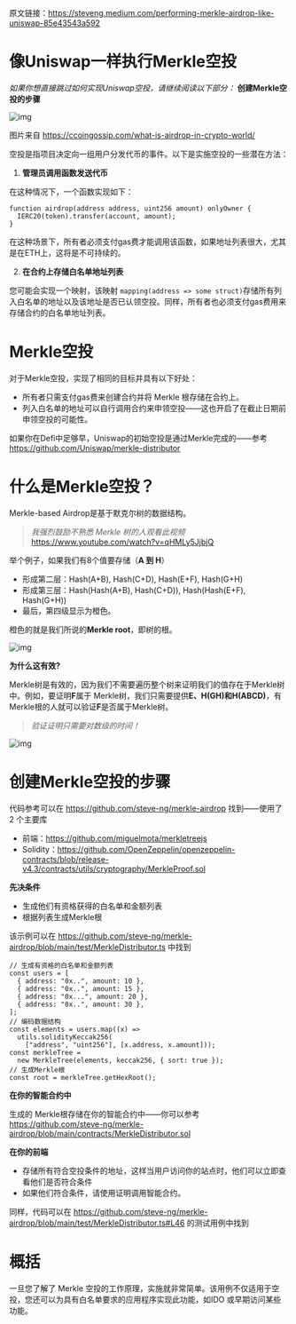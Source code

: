 原文链接：https://steveng.medium.com/performing-merkle-airdrop-like-uniswap-85e43543a592

# 像Uniswap一样执行Merkle空投
*如果你想直接跳过如何实现Uniswap空投，请继续阅读以下部分：* **创建Merkle空投的步骤**

![img](https://img.learnblockchain.cn/attachments/2022/05/kBck9IbG6285e77c2632c.jpeg)

图片来自 https://ccoingossip.com/what-is-airdrop-in-crypto-world/

空投是指项目决定向一组用户分发代币的事件。以下是实施空投的一些潜在方法：

1. **管理员调用函数发送代币**

在这种情况下，一个函数实现如下：

```
function airdrop(address address, uint256 amount) onlyOwner {
  IERC20(token).transfer(account, amount);  
}
```

在这种场景下，所有者必须支付gas费才能调用该函数，如果地址列表很大，尤其是在ETH上，这将是不可持续的。

2. **在合约上存储白名单地址列表**

您可能会实现一个映射，该映射 `mapping(address => some struct)`存储所有列入白名单的地址以及该地址是否已认领空投。同样，所有者也必须支付gas费用来存储合约的白名单地址列表。

# Merkle空投

对于Merkle空投，实现了相同的目标并具有以下好处：

- 所有者只需支付gas费来创建合约并将 Merkle 根存储在合约上。
- 列入白名单的地址可以自行调用合约来申领空投——这也开启了在截止日期前申领空投的可能性。

如果你在Defi中足够早，Uniswap的初始空投是通过Merkle完成的——参考 https://github.com/Uniswap/merkle-distributor

# 什么是Merkle空投？

Merkle-based Airdrop是基于默克尔树的数据结构。

> *我强烈鼓励不熟悉 Merkle 树的人观看此视频*  https://www.youtube.com/watch?v=qHMLy5JjbjQ

举个例子，如果我们有8个值要存储（**A 到 H**）

- 形成第二层：Hash(A+B), Hash(C+D), Hash(E+F), Hash(G+H)
- 形成第三层：Hash(Hash(A+B), Hash(C+D)), Hash(Hash(E+F), Hash(G+H))
- 最后，第四级显示为橙色。

橙色的就是我们所说的**Merkle root**，即树的根。

![img](https://img.learnblockchain.cn/attachments/2022/05/GEJcdQir6285e88586f38.png)

**为什么这有效?**

Merkle树是有效的，因为我们不需要遍历整个树来证明我们的值存在于Merkle树中。例如，要证明**F**属于 Merkle树，我们只需要提供**E、H(GH)**和**H(ABCD)**，有Merkle根的人就可以验证**F**是否属于Merkle树。

> *验证证明只需要对数级的时间！*

![img](https://img.learnblockchain.cn/attachments/2022/05/k5t2bk0N6285e8c3d7ee1.png)

# 创建Merkle空投的步骤

代码参考可以在 https://github.com/steve-ng/merkle-airdrop 找到——使用了 2 个主要库

- 前端：https://github.com/miguelmota/merkletreejs
- Solidity：https://github.com/OpenZeppelin/openzeppelin-contracts/blob/release-v4.3/contracts/utils/cryptography/MerkleProof.sol

**先决条件**

- 生成他们有资格获得的白名单和金额列表
- 根据列表生成Merkle根

该示例可以在 https://github.com/steve-ng/merkle-airdrop/blob/main/test/MerkleDistributor.ts 中找到

```
// 生成有资格的白名单和金额列表
const users = [    
  { address: "0x..", amount: 10 },    
  { address: "0x..", amount: 15 },    
  { address: "0x...", amount: 20 },    
  { address: "0x..", amount: 30 },  
]; 
// 编码数据结构
const elements = users.map((x) =>     
  utils.solidityKeccak256(
    ["address", "uint256"], [x.address, x.amount]));
const merkleTree = 
  new MerkleTree(elements, keccak256, { sort: true });
// 生成Merkle根
const root = merkleTree.getHexRoot();
```

**在你的智能合约中**

生成的 Merkle根存储在你的智能合约中——你可以参考 https://github.com/steve-ng/merkle-airdrop/blob/main/contracts/MerkleDistributor.sol

**在你的前端**

- 存储所有符合空投条件的地址，这样当用户访问你的站点时，他们可以立即查看他们是否符合条件
- 如果他们符合条件，请使用证明调用智能合约。

同样，代码可以在 https://github.com/steve-ng/merkle-airdrop/blob/main/test/MerkleDistributor.ts#L46 的测试用例中找到

# 概括

一旦您了解了 Merkle 空投的工作原理，实施就非常简单。该用例不仅适用于空投，您还可以为具有白名单要求的应用程序实现此功能，如IDO 或早期访问某些功能。

